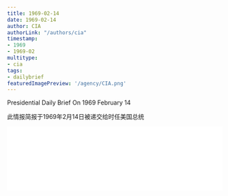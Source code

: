 ```yaml
---
title: 1969-02-14
date: 1969-02-14
author: CIA 
authorLink: "/authors/cia"
timestamp: 
- 1969
- 1969-02
multitype: 
- cia
tags: 
- dailybrief
featuredImagePreview: '/agency/CIA.png'
---
```



Presidential Daily Brief On 1969 February 14

此情报简报于1969年2月14日被递交给时任美国总统

<!--more-->





<div id="over" style="width:100%; overflow:hidden"> <iframe id="sFrame" name="sFrame" frameborder="no" border="0"  allowfullscreen marginwidth="0" scrolling="no" src = " /CIA/1969-02-14.html "  style = " position:absulute; width: 806px; top: 300;" > </iframe> </div>